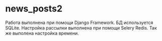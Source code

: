 # news_posts2
Работа выполнена при помощи Django Framework.
БД используется SQLite.
Настройка рассылки выполнена при помощи Selery Redis.
Так же выполена настройка времени.
